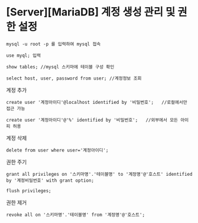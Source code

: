 # [Server][MariaDB] 계정 생성 관리 및 권한 설정

```
mysql -u root -p 를 입력하여 mysql 접속

use myql; 입력

show tables; //mysql 스키마에 테이블 구성 확인

select host, user, password from user; //계정정보 조회
```

계정 추가

```
create user '계정아이디'@localhost identified by '비밀번호';   //로컬에서만 접근 가능

create user '계정아이디'@'%' identified by '비밀번호';   //외부에서 모든 아이피 허용

```

계정 삭제

```
delete from user where user='계정아이디';
```

권한 주기

```
grant all privileges on '스키마명'.'테이블명' to '계정명'@'호스트' identified by '계정비밀번호' with grant option;

flush privileges;
```

권한 제거

```
revoke all on '스키마명'.'테이블명' from '계정명'@'호스트';
```
